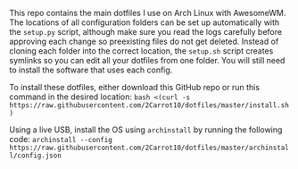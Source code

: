 This repo contains the main dotfiles I use on Arch Linux with AwesomeWM. The
locations of all configuration folders can be set up automatically with the
`setup.py` script, although make sure you read the logs carefully before
approving each change so preexisting files do not get deleted. Instead of
cloning each folder into the correct location, the `setup.sh` script creates
symlinks so you can edit all your dotfiles from one folder. You will still need
to install the software that uses each config. 

To install these dotfiles, either download this GitHub repo or run this command in the desired location:
```bash <(curl -s https://raw.githubusercontent.com/2Carrot10/dotfiles/master/install.sh)```

Using a live USB, install the OS using `archinstall` by running the following code:
```archinstall --config https://raw.githubusercontent.com/2Carrot10/dotfiles/master/archinstall/config.json```
